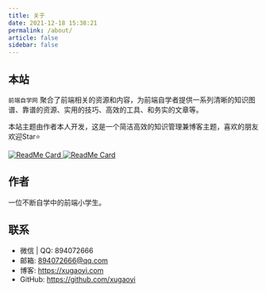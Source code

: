 ```yaml
---
title: 关于
date: 2021-12-18 15:38:21
permalink: /about/
article: false
sidebar: false
---
```


## 本站
`前端自学网` 聚合了前端相关的资源和内容，为前端自学者提供一系列清晰的知识图谱、靠谱的资源、实用的技巧、高效的工具、和务实的文章等。

本站主题由作者本人开发，这是一个简洁高效的知识管理兼博客主题，喜欢的朋友欢迎Star⭐️


<a href="https://github.com/xugaoyi/vuepress-theme-vdoing" target="_blank">
  <img src="https://github-readme-stats.vercel.app/api/pin/?username=xugaoyi&amp;repo=vuepress-theme-vdoing" alt="ReadMe Card" class="no-zoom">
</a>

<a href="https://github.com/xugaoyi/web-learn" target="_blank" >
  <img src="https://github-readme-stats.vercel.app/api/pin/?username=xugaoyi&amp;repo=web-learn" alt="ReadMe Card" class="no-zoom">
</a>


## 作者
一位不断自学中的前端小学生。

## 联系
- 微信 | QQ: <a :href="qqUrl" class='qq'>894072666</a>
- 邮箱: <a href="mailto:894072666@qq.com">894072666@qq.com</a>
- 博客: <https://xugaoyi.com>
- GitHub: <https://github.com/xugaoyi>

<script>
  export default {
    data(){
      return {
        qqUrl: 'tencent://message/?uin=894072666&Site=&Menu=yes'
      }
    },
    mounted(){
      const flag =  navigator.userAgent.match(/(phone|pad|pod|iPhone|iPod|ios|iPad|Android|Mobile|BlackBerry|IEMobile|MQQBrowser|JUC|Fennec|wOSBrowser|BrowserNG|WebOS|Symbian|Windows Phone)/i);
      if(flag){
        this.qqUrl = 'mqqwpa://im/chat?chat_type=wpa&uin=894072666&version=1&src_type=web&web_src=oicqzone.com'
      }
    }
  }
</script>
